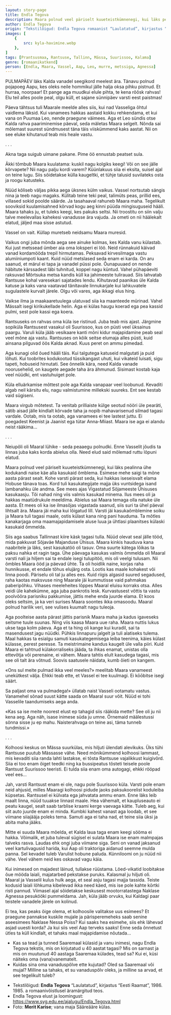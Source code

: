 ```yaml
---
layout: story-page
title: Endla Tegova
description: Maara polnud veel päriselt kuueteistkümnenegi, kui läks pealinna ühe kodukandi naise käe alla kasukaid õmblema. Esimese mehe saigi ta mõne aasta pärast sealt.
author: Endla Tegova
origin: "Tekstilõigud: Endla Tegova romaanist “Laulatatud”, kirjastus “Eesti Raamat”, 1986. / 1985. a romaanivõistlusel äramärgitud teos."
images: [
    {
        src: kyla-havimine.webp
    },
]
tags: [Prantsusmaa, Rantsuse, Tallinn, Mässa, Suurissoo, Kalama]
genre: [romaanikatkend]
person: [Endla, Maara, Vassel, Aap, Leo, murre, metssiga, Agnessa]
---
```


<!-- # {{$doc.title}} -->

PULMAPÄEV läks Kalda vanadel seegikord meelest ära. Tänavu polnud pojapoeg Aapu, kes oleks neile hommikul jälle halja oksa pihku pistnud. Et hurraa, noorpaar! Et pange aga muudkui elule pihta, te kena rõõsk rahvas! Elu teil alles poole peal, olgu küll, et sajane sünnipäev varsti eest paistmas!

Päeva tähtsus tuli Maarale meelde alles siis, kui nad Vasseliga õhtul vaidlema läksid. Kui vanamees hakkas aastaid kokku rehkendama, et kui vana on Puumaa Leo, nende praegune väimees. Aga et Leo sündis otse Kalda rahva paariminemise päeval, seda mäletas Maara selgelt. Nõnda sai mõlemast suurest sündmusest täna täis viiskümmend kaks aastat. Nii on see eluke kihutanud teab mis heale vastu.

. . .

Akna taga suigub uimane pakane. Pime öö ennustab peatset sula.

Äkki tõmbub Maara kuulatama: kuskil nagu kolgiks keegi! Või on see jälle kõrvapete? Nii nagu palju kordi varem? Küünlakuus siia ei eksita, suisel ajal on teine lugu. Siis sõidetakse külla kaugeltki, et tühje talusid suvilateks osta ja roogu katusteks.

Nüüd kõliseb väljas pikka aega üksnes külm vaikus. Vassel nortsutab sängis nina ja teeb nagu magaks. Külitab teine teki peal, talimüts peas, prillid ees, villased sokid poolde säärde. Ja tasahaaval rahuneb Maara maha. Tegelikult sooviksid kuulamisahned kõrvad kogu aeg kinni püüda mingisuguseid hääli. Maara tahaks ju, et tuleks keegi, kes pakuks seltsi. Nii troostitu on siin valju talve meelevallas kahekesi vanadusse ära vajuda. Ja ometi on nii häälekalt elatud, jäljed maa sisse astutud.

Vassel on vait. Küllap muretseb neidsamu Maara muresid.

Vaikus ongi juba mõnda aega see ainuke kolmas, kes Kalda vanu külastab. Kui just metssead ümber aia oma loksperi ei löö. Neid rünnakuid käivad vanad kordamööda trepil hirmutamas. Peksavad kirvesilmaga vastu alumiiniumpoti kaant. Kuid nüüd metslased seda enam ei karda. On aru saanud, et märul ei tapa ja vanadel püssi pole. Õunapuuaed on nende häbitute kärssadest läbi tuhnitud, koppel nagu küntud. Vahel pühapäeviti raksuvad Mõrtsuka metsa kandis küll ka jahimeeste tulirauad. Siis lahvatab Rantsuse kohal varesekari sajatades lendu. Kihutavad paanikas üle Kalda katuse ja kaks vana vaatavad tänitavale linnukarjale kui lahkuvatele sugulastele kurvalt järele. Olgu või vares, aga ikkagi elus hing.

Vaikse ilma ja maakaaretuulega ulatuvad siia ka maanteede mürinad. Vahel Mässalt isegi kirikukellade helin. Aga ei külas haugu koerad ega pea kassid pulmi, sest pole kassi ega koera.

Rantsuseks on rahvas oma küla ise ristinud. Juba teab mis ajast. Järgmine sopiküla Rantsusest vasakul oli Suurissoo, kus on püsti veel üksainus paargu. Varuli küla jääb vesikaare kanti mõni kidur majapidamine peab seal veel mõne aja vastu. Rantsuses on kõik seitse elumaja alles püsti, kuid ainsana pilguvad öös Kalda aknad. Kuus peret on ammu pimedad.

Aga kunagi olid õued hääli täis. Kui talgutega katuseid malgutati ja puid lõhuti. Kui toobrites kodukootud tüssikangast uhuti, kui vikateid luisati, sigu tapeti, hobuseid hirnutati. See õnnelik kära, need Kalda vanade noorusehelid, on kaugete aegade taha ära ähmunud. Sisimast kostab kaja veel nüüdki, ent vastuhuiget pole.

Küla elluärkamise mõttest pole aga Kalda vanapaar veel loobunud. Kevaditi algab neil kärsitu elu, nagu valmistumine millekski suureks. Ent see kestab vaid sügiseni.

Maara virgub mõtetest. Ta venitab prilliaiste külge seotud nööri üle pearäti, sätib aisad jälle kindlalt kõrvade taha ja nopib mahavarisenud silmad tagasi vardale. Ootab, mis ta ootab, aga vanamees ei tee lastest juttu. Ei poegadest Keenist ja Jaanist ega tütar Anna-Miiast. Maara ise aga ei alandu neist rääkima…

. . .

Neiupõli oli Maaral lühike - seda peaaegu polnudki. Enne Vasselit jõudis ta linnas juba kaks korda abielus olla. Need elud said mõlemad ruttu lõpuni elatud.

Maara polnud veel päriselt kuueteistkümnenegi, kui läks pealinna ühe kodukandi naise käe alla kasukaid õmblema. Esimese mehe saigi ta mõne aasta pärast sealt. Kohe varsti pärast seda, kui hakkas iseseisvalt elama Hobuse tänava toas. Kord tuli kasukategijate majja üks vuntsidega isand lambanahku üle andma. See mees ajas Vigastatud Sõjameeste Ühisuses kasukaasju. Tõi nahad ning viis valmis kasukad minema. Ilus mees oli ja hakkas maatüdrukule meeldima. Abielus sai Maara temaga olla natuke üle aasta. Et mees oli ka ise ilmasõjas vigastada saanud, siis suri ta ühel päeval lihtsalt ära. Maara jäi maha kui lõigatud lill. Varsti jäi kasukaõmblemine soiku ja Maara tuli tagasi maale, ostis külast kana ning pani hauduma. Ta mõtles kanakarjaga oma maamajapidamisele aluse luua ja ühtlasi plaanitses külaski kasukaid õmmelda.

Siis aga saabus Tallinnast kiire käsk tagasi tulla. Nüüd olevat seal jälle tööd, mida pakkuvat Sõjaväe Majanduse Ühisus. Maara kinkis hauduva kana naabritele ja läks, sest kasukatöö oli tasuv. Oma suurte kätega lõikas ta paksu nahka et ragin taga. Ühe päevaga kasukas valmis õmmelda oli Maaral varsti nali ja hiljem sai ta endale isegi tulupitöö, mis oli veelgi tulusam. Nii õmbles Maara ööd ja päevad ühte. Ta oli hoidlik naine, korjas raha hunnikusse, et endale tõhus elujärg osta. Lootis kas maale kohakest või linna poodi. Päriselu oli tal ju alles ees. Kuid riigis algasid suured segadused, raha kaotas maksvuse ning Maarale jäi kummutisse vaid pahmakas paberipõhku. Vihases meeleheites lõppes Maaral eluisu korraks otsa. Alles veidi üle kahekümne, aga juba pankrotis lesk. Kurvastusest võttis ta vastu poolvõõra parisniku pakkumise, jättis mehe enda juurde elama. Et koos oleks seltsim, ja ka veri surises Maara soontes ikka omasoodu. Maaral polnud harilik veri, see vulises kuumalt nagu tuleoja.

Aga poolteise aasta pärast jättis parisnik Maara maha ja kadus igaveseks seitsme tuule suunas. Ning viis kaasa Maara uue raha. Maara nuttis lukus ukse taga kolm päeva. Aga et ta hing oli kange kui kuradil, sai ta masendusest jagu nüüdki. Pühkis linnapuru jalgelt ja tuli alatiseks tulema. Maal hakkas ta esialgu samuti kasukategemisega leiba teenima, käies külast külasse, perest peresse. Ta meistrimaine kandus kaugelt üle valla piiri. Kuid Maara ei tahtnud külakorraliseks jääda, ta ihkas enamat, unistas olla ettevõtja või perenaine, ei vähem. Maara tahtis elult kasudega tagasi, mis see oli talt ära võtnud. Soovis saatusele näidata, kumb õieti on kangem.

«Ons sul meite pulmad ikka veel meeles?» meelitab Maara vanameest unekütkest välja. Ehkki teab ette, et Vassel ei tee kuulmagi. Ei kōōbitse isegi säärt.

Sa paljast oma va pulmadega!» üllatab naist Vasseli ootamatu vastus. Vanamehel sõnad suust kätte saada on Maaral suur võit. Nüüd ei tohi Vasselile taandumiseks aega anda.

«Kas sa ise meite noorest elust ep tahagid siis rääkida mette? See oli ju nii kena aeg. Aga näh, isase inimese süda ju umne. Örnemaid määlestussi sönna sisse ju ep mahu. Naisterahvaga on teine asi, täma tunneb tundmissi.»

. . .

Kolhoosi keskus on Mässa suurkülas, mis hiljuti ülendati alevikuks. Üks tühi Rantsuse puutub Mässasse vähe. Need mõnikümmend kolhoosi lammast, mis kevaditi siia randa lahti lastakse, ei tõsta Rantsuse vajalikkust kuigivõrd. Siia ei too enam õiget teedki ning ka bussipeatus tõsteti teisele poole Rantsust Suurissoo teeristi. Ei tulda siia enam oma autogagi, ehkki rööpad veel ees...

Jah, varsti Rantsust enam ei ole, nagu pole Suurissoo küla. Varsti pole enam neid ahjusid, milles Maaragi kolhoosi pidude jaoks paksukoorelist koduleiba küpsetas. Rantsusel ei külvata ega jahvatata ammu enam. Enne läks leib maalt linna, nüüd tuuakse linnast maale. Hea vähemalt, et kaupluseauto ei peatu kaugel, sealt saab tarblise kraami kerge vaevaga kätte. Tuleb aeg, kui siit auto juurde enam ei minda. Kumbki kahest vanast aga loodab, et see viimane siiajääja poleks tema. Samuti aga ei taha nad, et teine siia üksi ja abita maha jääks.

Mitte ei suuda Maara mõelda, et Kalda laua taga enam keegi sööma ei hakka. Võimalik, et juba tuleval sügisel ei sulata Maara ise enam malmpajas talveks rasva. Laudas ehk ongi juba viimane siga. Seni on vanad jaksanud veel kartulivagusid harida, kui Aap oli traktoriga aidanud seemne mulda panna. Sel kevadel tuleb Varulist hobune paluda. Künniloomi on ju nüüd nii vähe. Veel vähem neid kes oskavad vagu käia.

Kui inimesed on majadest läinud, tullakse rüüstama. Löed-vikatid loobitakse õue mööda laiali, majatarbed pekstakse puruks. Kalasmal ju hiljuti oli. Maaral ja Vasselil kulus hulk aega, et seal asju tagasi majja tassida. Teiste kodusid laiali lõhkuma kibelevad ikka need käed, mis ise pole kahte kōrtki risti pannud. Viimasel ajal sõidetakse keskusest mootorratastega Naklase Agnessa pesukööki pummeldama. Jah, küla jääb orvuks, kui Kaldagi paar teistele vanadele järele on kolinud.

Ei tea, kas peaks õige olema, et kolhoosile valitakse uus esimees? Et praegune pannakse kuskile mujale ja pärisperemeheks saab senine aseesimees Naklase Nessa Poiss? Kui saaks hea esimehe, siis ehk lähevad asjad uuesti korda? Ja kui siis veel Aap terveks saaks! Enne seda õnnetust ütles ta küll kindlalt, et tahaks maal majapidamise nõutada…



<!-- Täägid sõitma kihutama ootama minema külastama romaan kaduma korjama peatuma rüüstama (ühine tääg Mairo Talvisti intervjuuga) -->


<story-author :author="author" :origin="origin"></story-author>

<!-- <story-dictionary :terms="dictionary"></story-dictionary> -->



<details-wrapper summary="Mis mõtted tekkisid?">

- Kas sa tead ja tunned Saaremaal külasid ja vanu inimesi, nagu Endla Tegova tekstis, mis on kirjutatud u 40 aastat tagasi? Mis on sarnast ja mis on muutunud 40 aastaga Saaremaa külades, tead sa? Kui ei, küsi näiteks oma (vana)vanematelt.
- Kuidas sina oma vanaduspõlve ette kujutad? Oled sa Saaremaal või mujal? Milline sa tahaks, et su vanaduspõlv oleks, ja milline sa arvad, et see tegelikult tuleb?

</details-wrapper>


<details-wrapper summary="Allikad" class="text-sm" icon="icon-park-outline:document-folder">

- Tekstilõigud: **Endla Tegova** “Laulatatud”, kirjastus “Eesti Raamat”, 1986. 1985. a romaanivõistlusel äramärgitud teos.
- Endla Tegova elust ja loomingust: https://www.syg.edu.ee/ajalugu/Endla_Tegova.html
- Foto: **Merit Karise**; vana maja Sääreääre külas.

</details-wrapper>

